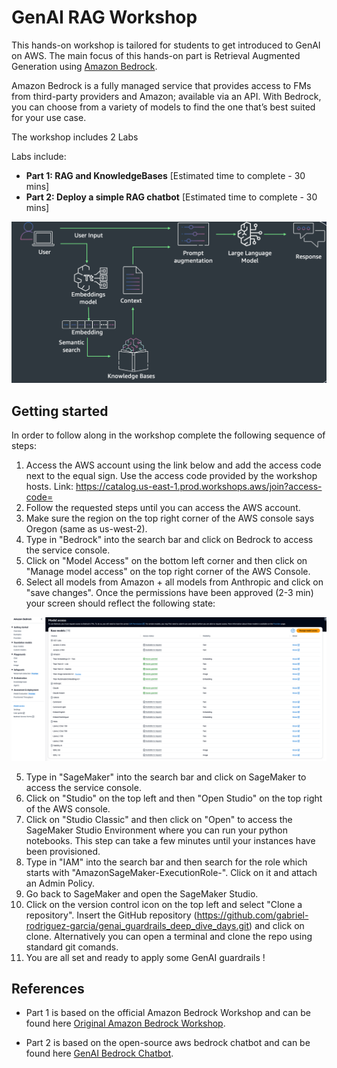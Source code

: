 # GenAI RAG Workshop

This hands-on workshop is tailored for students to get introduced to GenAI on AWS. The main focus of this hands-on part is Retrieval Augmented Generation using [Amazon Bedrock](https://aws.amazon.com/bedrock/).

Amazon Bedrock is a fully managed service that provides access to FMs from third-party providers and Amazon; available via an API. With Bedrock, you can choose from a variety of models to find the one that’s best suited for your use case.

The workshop includes 2 Labs

Labs include:

- **Part 1: RAG and KnowledgeBases** \[Estimated time to complete - 30 mins\]
- **Part 2: Deploy a simple RAG chatbot** \[Estimated time to complete - 30 mins\]

<div align="center">

![imgs/11-overview](imgs/general-rag-pattern.png)

</div>

## Getting started

In order to follow along in the workshop complete the following sequence of steps:

1. Access the AWS account using the link below and add the access code next to the equal sign. Use the access code provided by the workshop hosts.
   Link: https://catalog.us-east-1.prod.workshops.aws/join?access-code=
2. Follow the requested steps until you can access the AWS account.
3. Make sure the region on the top right corner of the AWS console says Oregon (same as us-west-2).
2. Type in "Bedrock" into the search bar and click on Bedrock to access the service console.
3. Click on "Model Access" on the bottom left corner and then click on "Manage model access" on the top right corner of the AWS Console.
4. Select all models from Amazon + all models from Anthropic and click on "save changes". Once the permissions have been approved (2-3 min) your screen should reflect the following state:

<div align="center">

![imgs/bedrock-enaled-models](imgs/bedrock-enabled-models.png)

</div>

5. Type in "SageMaker" into the search bar and click on SageMaker to access the service console.
6. Click on "Studio" on the top left and then "Open Studio" on the top right of the AWS console.
7. Click on "Studio Classic" and then click on "Open" to access the SageMaker Studio Environment where you can run your python notebooks. This step can take a few minutes until your instances have been provisioned.
8. Type in "IAM" into the search bar and then search for the role which starts with "AmazonSageMaker-ExecutionRole-". Click on it and attach an Admin Policy.
9. Go back to SageMaker and open the SageMaker Studio.
10. Click on the version control icon on the top left and select "Clone a repository". Insert the GitHub repository (https://github.com/gabriel-rodriguez-garcia/genai_guardrails_deep_dive_days.git) and click on clone. Alternatively you can open a terminal and clone the repo using standard git comands.
11. You are all set and ready to apply some GenAI guardrails !

## References

- Part 1 is based on the official Amazon Bedrock Workshop and can be found here [Original Amazon Bedrock Workshop](https://catalog.us-east-1.prod.workshops.aws/workshops/a4bdb007-5600-4368-81c5-ff5b4154f518/en-US).

- Part 2 is based on the open-source aws bedrock chatbot and can be found here [GenAI Bedrock Chatbot](https://github.com/awslabs/genai-bedrock-chatbot).

